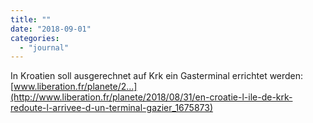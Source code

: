 ```yaml
---
title: ""
date: "2018-09-01"
categories: 
  - "journal"
---
```


In Kroatien soll ausgerechnet auf Krk ein Gasterminal errichtet werden: [www.liberation.fr/planete/2...](http://www.liberation.fr/planete/2018/08/31/en-croatie-l-ile-de-krk-redoute-l-arrivee-d-un-terminal-gazier_1675873)
